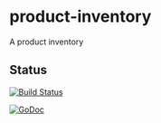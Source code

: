 # product-inventory

A product inventory

## Status

[![Build Status](https://travis-ci.org/scompo/product-inventory.svg?branch=master)](https://travis-ci.org/scompo/product-inventory)

[![GoDoc](https://godoc.org/github.com/scompo/product-inventory?status.svg)](https://godoc.org/github.com/scompo/product-inventory)
